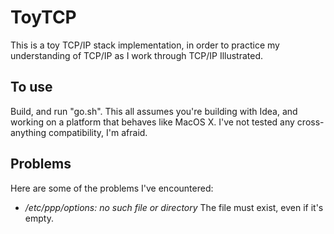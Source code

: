 ToyTCP
======

This is a toy TCP/IP stack implementation, in order to practice my
understanding of TCP/IP as I work through TCP/IP Illustrated.

To use
------

Build, and run "go.sh". This all assumes you're building with Idea,
and working on a platform that behaves like MacOS X. I've not tested
any cross-anything compatibility, I'm afraid.

Problems
--------

Here are some of the problems I've encountered:

* */etc/ppp/options: no such file or directory* The file must exist,
   even if it's empty.

